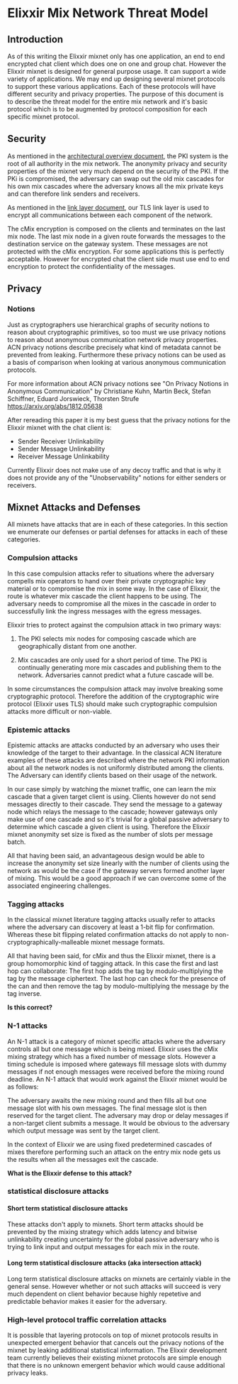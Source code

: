 
# Elixxir Mix Network Threat Model

## Introduction

As of this writing the Elixxir mixnet only has one application, an end
to end encrypted chat client which does one on one and group chat.
However the Elixxir mixnet is designed for general purpose usage. It can
support a wide variety of applications. We may end up designing
several mixnet protocols to support these various applications. Each
of these protocols will have different security and privacy
properties. The purpose of this document is to describe the threat
model for the entire mix network and it's basic protocol which is
to be augmented by protocol composition for each specific mixnet protocol.

## Security

As mentioned in the [architectural overview document](architecture.md), the PKI
system is the root of all authority in the mix network. The anonymity privacy
and security properties of the mixnet very much depend on the security of the PKI.
If the PKi is compromised, the adversary can swap out the old mix cascades for his
own mix cascades where the adversary knows all the mix private keys and can
therefore link senders and receivers. 

As mentioned in the [link layer document](link_layer.md), our TLS link layer is
used to encrypt all communications between each component of the network.

The cMix encryption is composed on the clients and terminates on the last mix node.
The last mix node in a given route forwards the messages to the destination service on
the gateway system. These messages are not protected with the cMix encryption. For some
applications this is perfectly acceptable. However for encrypted chat the client side
must use end to end encryption to protect the confidentiality of the messages.

## Privacy

### Notions

Just as cryptographers use hierarchical graphs of security notions to reason
about cryptographic primitives, so too must we use privacy notions to reason
about anonymous communication network privacy properties. ACN privacy notions
describe precisely what kind of metadata cannot be prevented from leaking.
Furthermore these privacy notions can be used as a basis of comparison when
looking at various anonymous communication protocols.

For more information about ACN privacy notions see "On Privacy Notions
in Anonymous Communication" by Christiane Kuhn, Martin Beck, Stefan
Schiffner, Eduard Jorswieck, Thorsten Strufe
https://arxiv.org/abs/1812.05638

After rereading this paper it is my best guess that the privacy notions
for the Elixxir mixnet with the chat client is:

 - Sender Receiver Unlinkability
 - Sender Message Unlinkability
 - Receiver Message Unlinkability

Currently Elixxir does not make use of any decoy traffic and that
is why it does not provide any of the "Unobservability" notions
for either senders or receivers.

## Mixnet Attacks and Defenses

All mixnets have attacks that are in each of these categories. In this
section we enumerate our defenses or partial defenses for attacks
in each of these categories.

### Compulsion attacks

In this case compulsion attacks refer to situations where the adversary
compells mix operators to hand over their private cryptographic key material
or to compromise the mix in some way. In the case of Elixxir, the route is whatever mix
cascade the client happens to be using. The adversary needs to compromise
all the mixes in the cascade in order to successfully link the ingress messages
with the egress messages.

Elixxir tries to protect against the compulsion attack in two primary ways:

1. The PKI selects mix nodes for composing cascade which are geographically
distant from one another.

2. Mix cascades are only used for a short period of time. The PKI is
continually generating more mix cascades and publishing them to the
network. Adversaries cannot predict what a future cascade will be.

In some circumstances the compulsion attack may involve breaking some
cryptographic protocol. Therefore the addition of the cryptographic
wire protocol (Elixxir uses TLS) should make such cryptographic compulsion
attacks more difficult or non-viable.

### Epistemic attacks
 
Epistemic attacks are attacks conducted by an adversary who uses
their knowledge of the target to their advantage. In the classical
ACN literature examples of these attacks are described where the
network PKI information about all the network nodes is not uniformly
distributed among the clients. The Adversary can identify clients
based on their usage of the network.

In our case simply by watching the mixnet traffic, one can learn the
mix cascade that a given target client is using. Clients however do
not send messages directly to their cascade. They send the message to
a gateway node which relays the message to the cascade; however gateways
only make use of one cascade and so it's trivial for a global passive
adversary to determine which cascade a given client is using. Therefore
the Elixxir mixnet anonymity set size is fixed as the number of slots
per message batch.

All that having been said, an advantageous design would be able to
increase the anonymity set size linearly with the number of clients
using the network as would be the case if the gateway servers formed
another layer of mixing. This would be a good approach if we can
overcome some of the associated engineering challenges.

### Tagging attacks

In the classical mixnet literature tagging attacks usually refer to attacks
where the adversary can discovery at least a 1-bit flip for confirmation.
Whereas these bit flipping related confirmation attacks do not apply to
non-cryptographically-malleable mixnet message formats.

All that having been said, for cMix and thus the Elixxir mixnet, there
is a group homomorphic kind of tagging attack. In this case the first
and last hop can collaborate: The first hop adds the tag by
modulo-multiplying the tag by the message ciphertext. The last hop can
check for the presence of the can and then remove the tag by
modulo-multiplying the message by the tag inverse.

**Is this correct?**

### N-1 attacks

An N-1 attack is a category of mixnet specific attacks where the
adversary controls all but one message which is being mixed. Elixxir
uses the cMix mixing strategy which has a fixed number of message
slots. However a timing schedule is imposed where gateways fill
message slots with dummy messages if not enough messages were received
before the mixing round deadline. An N-1 attack that would work
against the Elixxir mixnet would be as follows:

   The adversary awaits the new mixing round and then fills all but
   one message slot with his own messages. The final message slot is
   then reserved for the target client. The adversary may drop or
   delay messages if a non-target client submits a message. It would
   be obvious to the adversary which output message was sent by the
   target client.

In the context of Elixxir we are using fixed predetermined cascades of
mixes therefore performing such an attack on the entry mix node gets
us the results when all the messages exit the cascade.

**What is the Elixxir defense to this attack?**

### statistical disclosure attacks

#### Short term statistical disclosure attacks

These attacks don't apply to mixnets. Short term attacks should be
prevented by the mixing strategy which adds latency and bitwise
unlinkability creating uncertainty for the global passive adversary
who is trying to link input and output messages for each mix in the route.

#### Long term statistical disclosure attacks (aka intersection attack)

Long term statistical disclosure attacks on mixnets are certainly
viable in the general sense. However whether or not such attacks will
succeed is very much dependent on client behavior because highly
repetetive and predictable behavior makes it easier for the adversary.

### High-level protocol traffic correlation attacks

It is possible that layering protocols on top of mixnet protocols results
in unexpected emergent behavior that cancels out the privacy notions of the mixnet
by leaking additional statistical information. The Elixxir development team currently
believes their existing mixnet protocols are simple enough that there is no unknown
emergent behavior which would cause additional privacy leaks.
